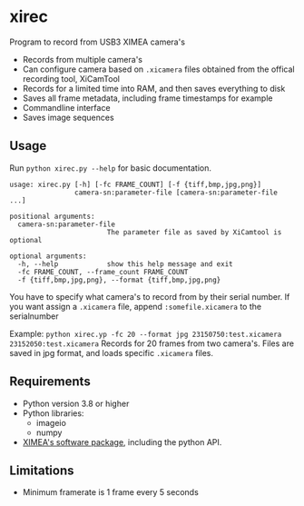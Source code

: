 # xirec

Program to record from USB3 XIMEA camera's

* Records from multiple camera's
* Can configure camera based on `.xicamera` files obtained from the offical recording tool, XiCamTool
* Records for a limited time into RAM, and then saves everything to disk
* Saves all frame metadata, including frame timestamps for example
* Commandline interface
* Saves image sequences


## Usage
Run `python xirec.py --help` for basic documentation.

```
usage: xirec.py [-h] [-fc FRAME_COUNT] [-f {tiff,bmp,jpg,png}]
                camera-sn:parameter-file [camera-sn:parameter-file ...]

positional arguments:
  camera-sn:parameter-file
                        The parameter file as saved by XiCamtool is optional

optional arguments:
  -h, --help            show this help message and exit
  -fc FRAME_COUNT, --frame_count FRAME_COUNT
  -f {tiff,bmp,jpg,png}, --format {tiff,bmp,jpg,png}
```

You have to specify what camera's to record from by their serial number. If you want assign a `.xicamera` file, append `:somefile.xicamera` to the serialnumber

Example: `python xirec.yp -fc 20 --format jpg 23150750:test.xicamera 23152050:test.xicamera`
Records for 20 frames from two camera's. Files are saved in jpg format, and loads specific `.xicamera` files.


## Requirements

* Python version 3.8 or higher
* Python libraries:
  * imageio
  * numpy
* [XIMEA's software package](https://www.ximea.com/support/wiki/apis/XIMEA_Windows_Software_Package), including the python API.

## Limitations
* Minimum framerate is 1 frame every 5 seconds
